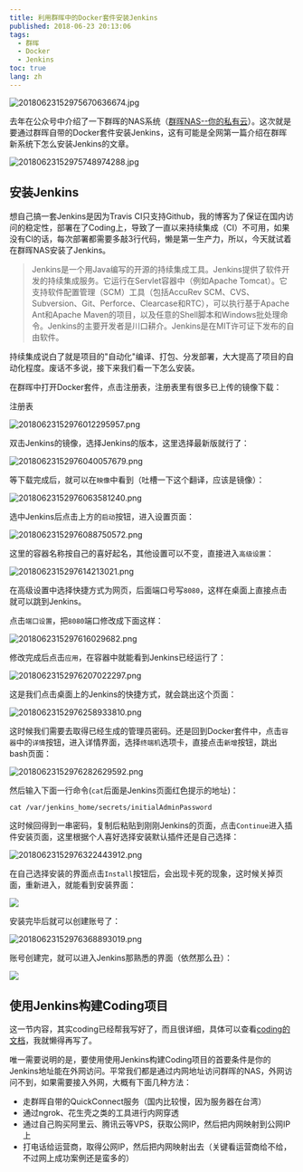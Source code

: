 ```yaml
---
title: 利用群晖中的Docker套件安装Jenkins
published: 2018-06-23 20:13:06
tags: 
  - 群晖
  - Docker
  - Jenkins
toc: true
lang: zh
---
```


![20180623152975670636674.jpg](../_images/利用群晖中的Docker套件安装Jenkins/20180623152975670636674.jpg)

<!--more-->

去年在公众号中介绍了一下群晖的NAS系统（[群晖NAS--你的私有云](https://mp.weixin.qq.com/s?__biz=MzU0OTE1ODE5NA==&mid=2247484215&idx=1&sn=e845dafe75133f66cfba23b878cc0087&chksm=fbb56f6accc2e67c9acf1a673b6f759a0e0ff1fecff01600f078b9d8b8f4a847be45bcf5e352#rd)）。这次就是要通过群晖自带的Docker套件安装Jenkins，这有可能是全网第一篇介绍在群晖新系统下怎么安装Jenkins的文章。

![20180623152975748974288.jpg](../_images/利用群晖中的Docker套件安装Jenkins/20180623152975748974288.jpg)

<div class="dividing-line"></div>	

## 安装Jenkins

想自己搞一套Jenkins是因为Travis CI只支持Github，我的博客为了保证在国内访问的稳定性，部署在了Coding上，导致了一直以来持续集成（CI）不可用，如果没有CI的话，每次部署都需要多敲3行代码，懒是第一生产力，所以，今天就试着在群晖NAS安装了Jenkins。

> Jenkins是一个用Java编写的开源的持续集成工具。Jenkins提供了软件开发的持续集成服务。它运行在Servlet容器中（例如Apache Tomcat）。它支持软件配置管理（SCM）工具（包括AccuRev SCM、CVS、Subversion、Git、Perforce、Clearcase和RTC），可以执行基于Apache Ant和Apache Maven的项目，以及任意的Shell脚本和Windows批处理命令。Jenkins的主要开发者是川口耕介。Jenkins是在MIT许可证下发布的自由软件。

持续集成说白了就是项目的"自动化"编译、打包、分发部署，大大提高了项目的自动化程度。废话不多说，接下来我们看一下怎么安装。

在群晖中打开Docker套件，点击注册表，注册表里有很多已上传的镜像下载：

<p class="img-description">注册表</p>

![20180623152976012295957.png](../_images/利用群晖中的Docker套件安装Jenkins/20180623152976012295957.png)

双击Jenkins的镜像，选择Jenkins的版本，这里选择最新版就行了：

![20180623152976040057679.png](../_images/利用群晖中的Docker套件安装Jenkins/20180623152976040057679.png)

等下载完成后，就可以在`映像`中看到（吐槽一下这个翻译，应该是镜像）：

![20180623152976063581240.png](../_images/利用群晖中的Docker套件安装Jenkins/20180623152976063581240.png)

选中Jenkins后点击上方的`启动`按钮，进入设置页面：

![20180623152976088750572.png](../_images/利用群晖中的Docker套件安装Jenkins/20180623152976088750572.png)

这里的容器名称按自己的喜好起名，其他设置可以不变，直接进入`高级设置`：

![2018062315297614213021.png](../_images/利用群晖中的Docker套件安装Jenkins/2018062315297614213021.png)

在高级设置中选择快捷方式为网页，后面端口号写`8080`，这样在桌面上直接点击就可以跳到Jenkins。

点击`端口设置`，把`8080`端口修改成下面这样：

![2018062315297616029682.png](../_images/利用群晖中的Docker套件安装Jenkins/2018062315297616029682.png)

修改完成后点击`应用`，在容器中就能看到Jenkins已经运行了：

![20180623152976207022297.png](../_images/利用群晖中的Docker套件安装Jenkins/20180623152976207022297.png)

这是我们点击桌面上的Jenkins的快捷方式，就会跳出这个页面：

![20180623152976258933810.png](../_images/利用群晖中的Docker套件安装Jenkins/20180623152976258933810.png)

这时候我们需要去取得已经生成的管理员密码。还是回到Docker套件中，点击`容器`中的`详情`按钮，进入详情界面，选择`终端机`选项卡，直接点击`新增`按钮，跳出bash页面：

![20180623152976282629592.png](../_images/利用群晖中的Docker套件安装Jenkins/20180623152976282629592.png)

然后输入下面一行命令(`cat`后面是Jenkins页面红色提示的地址)：

```shell
cat /var/jenkins_home/secrets/initialAdminPassword
```

这时候回得到一串密码，复制后粘贴到刚刚Jenkins的页面，点击`Continue`进入插件安装页面，这里根据个人喜好选择安装默认插件还是自己选择：

![20180623152976322443912.png](../_images/利用群晖中的Docker套件安装Jenkins/20180623152976322443912.png)

在自己选择安装的界面点击`Install`按钮后，会出现卡死的现象，这时候关掉页面，重新进入，就能看到安装界面：

![](../_images/利用群晖中的Docker套件安装Jenkins/006tNc79gy1fslh4bf88lj30zk0kmwih.jpg)

安装完毕后就可以创建账号了：

![20180623152976368893019.png](../_images/利用群晖中的Docker套件安装Jenkins/20180623152976368893019.png)

账号创建完，就可以进入Jenkins那熟悉的界面（依然那么丑）：

![](../_images/利用群晖中的Docker套件安装Jenkins/006tNc79gy1fslh9xtyjxj30zk0km75p.jpg)

## 使用Jenkins构建Coding项目

这一节内容，其实coding已经帮我写好了，而且很详细，具体可以查看[coding的文档](https://open.coding.net/ci/jenkins/)，我就懒得再写了。

唯一需要说明的是，要使用使用Jenkins构建Coding项目的首要条件是你的Jenkins地址能在外网访问。平常我们都是通过内网地址访问群晖的NAS，外网访问不到，如果需要接入外网，大概有下面几种方法：

* 走群晖自带的QuickConnect服务（国内比较慢，因为服务器在台湾）
* 通过ngrok、花生壳之类的工具进行内网穿透
* 通过自己购买阿里云、腾讯云等VPS，获取公网IP，然后把内网映射到公网IP上
* 打电话给运营商，取得公网IP，然后把内网映射出去（关键看运营商给不给，不过网上成功案例还是蛮多的）

